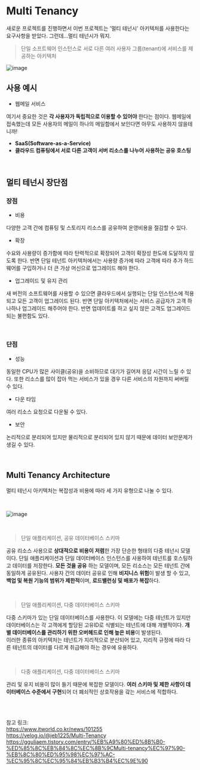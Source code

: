 # Multi Tenancy

새로운 프로젝트를 진행하면서 이번 프로젝트는 '멀티 테넌시' 아키텍처를 사용한다는 요구사항을 받았다. 그런데...멀티 테넌시가 뭐지.   

> 단일 소프트웨어 인스턴스로 서로 다른 여러 사용자 그룹(tenant)에 서비스를 제공하는 아키텍처

![image](https://user-images.githubusercontent.com/45115557/198045109-5c2c0242-b1a2-4fdd-b6a9-f5502590115f.png)

## 사용 예시

* 웹메일 서비스 

여기서 중요한 것은 **각 사용자가 독립적으로 이용할 수 있어야** 한다는 점이다. 웹메일에 접속했는데 모든 사용자의 메일이 하나의 메일함에서 보인다면 아무도 사용하지 않을테니까!   

* **SaaS(Software-as-a-Service)**
* **클라우드 컴퓨팅에서 서로 다른 고객이 서버 리소스를 나누어 사용하는 공유 호스팅**

</br>

## 멀티 테넌시 장단점

### 장점

* 비용

다양한 고객 간에 컴퓨팅 및 스토리지 리소스를 공유하여 운영비용을 절감할 수 있다. 

* 확장

수요와 사용량이 증가함에 따라 탄력적으로 확장되어 고객이 확장성 한도에 도달하지 않도록 한다. 반면 단일 테넌트 아키텍처에서는 사용량 증가에 따라 고객에 따라 추가 하드웨어를 구입하거나 더 큰 가상 머신으로 업그레이드 해야 한다. 

* 업그레이드 및 유지 관리

새 버전의 소프트웨어를 사용할 수 있으면 클라우드에서 실행되는 단일 인스턴스에 적용되고 모든 고객이 업그레이드 된다. 반면 단일 아키텍처에서는 서비스 공급자가 고객 하나하나 업그레이드 해주어야 한다. 반면 업데이트를 하고 싶지 않은 고객도 업그레이드 되는 불편함도 있다. 

</br>

### 단점

* 성능

동일한 CPU가 많은 사이클(공유)을 소비하므로 대기가 길어져 응답 시간이 느릴 수 있다. 또한 리소스를 많이 잡아 먹는 서비스가 있을 경우 다른 서비스의 자원까지 써버릴 수 있다. 

* 다운 타임

여러 리소스 요청으로 다운될 수 있다. 

* 보안

논리적으로 분리되어 있지만 물리적으로 분리되어 있지 않기 때문에 데이터 보안문제가 생길 수 있다. 

</br>

## Multi Tenancy Architecture

멀티 테넌시 아키텍처는 복잡성과 비용에 따라 세 가지 유형으로 나눌 수 있다. 

</br>

![image](https://user-images.githubusercontent.com/45115557/198058293-7b95c759-b12d-4de4-b8c1-38f1dbf8cf0f.png)

</br>

> 단일 애플리케이션, 공유 데이터베이스 스키마

공유 리소스 사용으로 **상대적으로 비용이 저렴**한 가장 단순한 형태의 다중 테넌시 모델이다. 단일 애플리케이션과 단일 데이터베이스 인스턴스를 사용하여 테넌트를 호스팅하고 데이터를 저장한다.
**모든 것을 공유** 하는 모델이며, 모든 리소스는 모든 테넌트 간에 동일하게 공유된다. 사용자 간의 데이터 공유로 인해 **비지니스 위험**이 발생 할 수 있고, **백업 및 복원 기능의 범위가 제한적**이며, **로드밸런싱 및 배포가 복잡**하다. 

</br>

> 단일 애플리케이션, 다중 데이터베이스 스키마

다중 스키마가 있는 단일 데이터베이스를 사용한다. 이 모델에는 다중 테넌트가 있지만 데이터베이스는 각 고객에게 할당된 고유ID로 식별되는 테넌트에 대해 개별적이다. **개별 데이터베이스를 관리하기 위한 오버헤드로 인해 높은 비용**이 발생된다.    
이러한 종류의 아키텍처는 테넌트가 지리적으로 분산되어 있고, 지리적 규정에 따라 다른 테넌트의 데이터를 다르게 취급해야 하는 경우에 유용하다. 

</br>

> 다중 애플리케이션, 다중 데이터베이스 스키마

관리 및 유지 비용이 많이 들기 때문에 복잡한 모델이다. **여러 스키마 및 제한 사항이 데이터베이스 수준에서 구현**되어 더 폐쇠적인 상호작용을 갘는 서비스에 적합하다. 


</br></br>


참고 링크:    
https://www.itworld.co.kr/news/101255   
https://velog.io/@jeb1225/Multi-Tenancy   
https://gguljaem.tistory.com/entry/%EB%A9%80%ED%8B%B0-%ED%85%8C%EB%84%8C%EC%8B%9CMulti-tenancy%EC%97%90-%EB%8C%80%ED%95%98%EC%97%AC-%EC%95%8C%EC%95%84%EB%B3%B4%EC%9E%90
